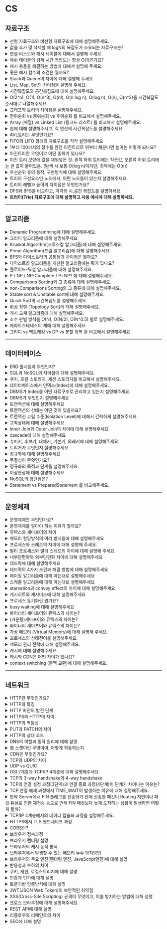# CS

## 자료구조

<details>
<summary>선형 자료구조와 비선형 자료구조에 대해 설명해주세요.</summary>

- 선형 자료구조: 데이터 요소들이 일렬로 순차적으로 저장되는 구조입니다. 각 요소는 최대 하나의 이전 요소와 하나의 다음 요소를 가집니다. 대표적으로 배열, 연결 리스트, 스택, 큐가 있습니다.
- 비선형 자료구조: 데이터 요소들이 계층적 또는 네트워크 형태로 연결된 구조입니다. 각 요소는 여러 다른 요소와 관계를 맺을 수 있습니다. 대표적으로 트리, 그래프가 있습니다.

</details>

<details>
<summary>값을 추가 및 삭제할 때 logN의 복잡도가 소요되는 자료구조는?</summary>

- 균형 이진 탐색 트리 (예: AVL 트리, 레드-블랙 트리): 트리의 높이를 logN으로 유지하여 삽입, 삭제, 검색 연산을 평균 및 최악의 경우 모두 O(log N)으로 수행합니다.
- 힙 (Heap): 완전 이진 트리를 기반으로 하며, 최대/최소값을 삭제하거나 새로운 값을 삽입할 때 O(log N) 시간이 소요됩니다.

</details>

<details>
<summary>연결 리스트와 해시 테이블에 대해서 설명해 주세요.</summary>

연결 리스트는 데이터 노드가 포인터(참조)로 연결된 선형 자료구조입니다. 각 노드는 데이터와 다음 노드를 가리키는 포인터를 가집니다. 메모리에 비연속적으로 저장될 수 있으며, 중간 삽입/삭제가 빠릅니다. (O(1) 특정 인덱스를 검색하는 것은 느립니다. (O(n)) 처음부터 순차적으로 탐색해야 하기 때문입니다.

해시 테이블은 키-값 쌍을 저장하며, 해시 함수를 사용하여 키를 배열의 인덱스로 변환하여 데이터에 빠르게 접근하는 자료구조입니다. 삽입, 삭제, 검색이 빠릅니다. (O(1)) JavaSCript의 Object나 Map이 내부적으로 해시 테이블과 유사하게 동작합니다.

</details>

<details>
<summary>해쉬 테이블의 검색 시간 복잡도는 항상 O(1)인가요?</summary>

아닙니다. 해시 테이블의 검색 시간 복잡도는 평균적으로 O(1)이지만, 최악의 경우 O(n)이 될 수 있습니다.

- **평균 O(1):** 해시 함수가 키를 고르게 분산시켜 충돌(collision)이 거의 없는 이상적인 경우, 원하는 데이터에 바로 접근할 수 있습니다.
- **최악 O(n):** 모든 데이터가 해시 충돌로 인해 동일한 버킷(bucket)에 저장되는 경우, 해당 버킷 내에서 선형 탐색(linear search)을 해야 하므로 데이터 개수(n)에 비례하는 시간이 걸립니다.

</details>

<details>
<summary>해시 충돌을 해결하는 방법에 대해서 설명해 주세요.</summary>

1. 체이닝: 충돌이 발생하면 해당 해시 인덱스에 연결 리스트를 만들어, 충돌하는 데이터들을 이 리스트에 추가하여 저장하는 방식입니다.
2. 개방 주소법: 충돌이 발생하면, 미리 정해진 규칙에 따라 다른 비어있는 인덱스를 찾아 데이터를 저장하는 방식입니다.

</details>

<details>
<summary>좋은 해시 함수의 조건은 뭘까요?</summary>

1. 키들을 해시 테이블의 버킷에 최대한 균등하게 분산시켜 해시 충돌을 최소화해야 합니다.
2. 해시 값을 신속하게 계산할 수 있어야 합니다. 해시 함수 자체가 느리면 해시 테이블의 장점이 사라집니다.
3. 동일한 키에 대해서는 항상 동일한 해시 값을 반환해야 합니다.

</details>

<details>
<summary>Stack과 Queue의 차이에 대해 설명해 주세요</summary>

[Stack]

- 후입선출(LIFO, Last In First Out)
- 삽입 연산은 Push, 삭제연산은 Pop

예시 : 접시, 브라우저 뒤로 가기, 실행취소(ctrl+z)

[Queue]

- 선입선출(FIFO, First In First Out)
- 삽입 연산은 Enqueue, 삭제연산은 Dequeue

예시 : 은행업무, 놀이기구 대기줄

</details>

<details>
<summary>List, Map, Set의 차이점을 설명해 주세요.</summary>

[List]

- 순서와 중복이 있는 자료구조
- 인덱스로 원소에 접근이 가능
- 크기가 가변적

[Map]

- key와 value를 같이 저장할 수 있는 자료구조
- key에 대한 중복이 없으며 순서를 보장하지 않음
- value의 중복은 허용됨
- 검색 속도 빠름

[Set]

- 순서가 없고, 중복된 데이터를 허용하지 않는 자료구조
- 검색 속도 빠름
- 중복되지 않은 데이터를 구할 때 유용

</details>

<details>
<summary>시간복잡도와 공간복잡도에 대해 설명해주세요.</summary>

- **시간 복잡도**
  알고리즘을 실행하는 데 걸리는 **시간**이 입력 데이터의 크기에 따라 어떻게 증가하는지를 나타내는 척도입니다. 주로 **Big O 표기법**을 사용하여 표현하며, 알고리즘의 효율성을 평가하는 데 사용됩니다.
- **공간 복잡도**
  알고리즘이 실행되는 동안 사용하는 **메모리 공간**의 양이 입력 데이터의 크기에 따라 어떻게 증가하는지를 나타내는 척도입니다. 역시 **Big O 표기법**을 사용하며, 메모리 사용량의 효율성을 평가합니다.

</details>

<details>
<summary>O(2^n), O(1), O(n^3), O(n!), O(n log n), O(log n), O(n), O(n^2)를 시간복잡도 순서대로 나열해주세요.</summary>

![img](./images/time-complexity.png)

1. **O(1)** (상수 시간)
2. **O(log n)** (로그 시간)
3. **O(n)** (선형 시간)
4. **O(n log n)** (로그 선형 시간)
5. **O(n^2)** (이차 시간)
6. **O(n^3)** (삼차 시간)
7. **O(2^n)** (지수 시간)
8. **O(n!)** (팩토리얼 시간)

</details>

<details>
<summary>그래프와 트리의 차이점을 설명해주세요.</summary>

- **그래프:** 노드(정점)와 노드 간의 간선으로 이루어진 자료구조입니다. **사이클**이 허용되며, 모든 노드가 연결되어 있지 않아도 됩니다.
- **트리:** 그래프의 한 종류로, **사이클이 없는 연결 그래프**입니다. 일반적으로 **하나의 루트 노드**를 가지며, **계층적인 구조**를 나타냅니다. N개의 노드는 항상 N-1개의 간선을 가집니다.

</details>

<details>
<summary>전위순회 vs 중위순회 vs 후위순회 를 비교해서 설명해주세요.</summary>

핵심적인 차이는 루트 노드를 언제 방문하느냐입니다.

- 전위 순회: 루트 → 왼쪽 → 오른쪽
- 중위 순회: 왼쪽 → 루트 → 오른쪽
- 후위 순회: 왼쪽 → 오른쪽 → 루트

</details>

<details>
<summary>Array (배열) vs Linked List (링크드 리스트) 를 비교해서 설명해주세요.</summary>

배열은 메모리에 연속적으로 저장되며 인덱스를 통해 빠르게 접근할 수 있어 검색이 O(1)로 매우 효율적이지만, 크기가 고정되고 중간에 삽입이나 삭제 시 요소들을 이동시켜야 해 비용이 큽니다. 이로 인해 삽입과 삭제는 평균적으로 O(n)의 시간이 걸립니다.

반면 링크드 리스트는 각 노드가 포인터를 통해 다음 노드를 가리키는 구조로, 동적으로 크기를 조절할 수 있고 중간 삽입이나 삭제가 포인터만 바꾸면 되기 때문에 O(1)에 가능하지만, 임의 접근이 어려워 검색에는 O(n)의 시간이 필요합니다. 즉, 배열은 빠른 접근이, 링크드 리스트는 유연한 삽입·삭제가 강점입니다.

</details>

<details>
<summary>힙에 대해 설명해주시고, 각 연산의 시간복잡도를 설명해주세요.</summary>

- 완전 이진 트리 기반의 자료구조이며, 최대힙과 최소힙이 있다.
- 최댓값, 최솟값 탐색 O(1)
- 삭제 O(log n) → 루트 노드를 삭제 후 마지막 노드를 루트로 가져와서 위치 재구성(heapify)한다.
- 삽입 O(log n) → 마지막 노드에 삽입하고 위치를 재구성(heapify)한다.

</details>

<details>
<summary>AVL트리는 무엇인가요?</summary>

이진탐색 트리에서 최악의 경우인 선형 트리가 되는 것을 방지하여, 균형을 잡기 위해 트리 일부를 왼쪽 혹은 오른쪽으로 회전시키는 이진 탐색 트리 (탐색, 삽입, 삭제 모두 시간복잡도 O(log n))

</details>

<details>
<summary>FIFO와 LIFO 형태의 자료구조를 각각 설명해주세요</summary>

FIFO(First-In-First-Out)는 먼저 들어온 데이터가 먼저 나가는 구조로, 대표적인 예로 큐(Queue)가 있습니다. 줄을 선 순서대로 처리되는 시스템처럼, 데이터는 한쪽에서 삽입되고 반대쪽에서 제거되며 순서가 중요할 때 유용합니다.

LIFO(Last-In-First-Out)는 나중에 들어온 데이터가 먼저 나가는 구조로, 대표적인 예는 스택(Stack)입니다. 쌓아 올린 책 더미처럼 마지막에 넣은 데이터가 먼저 나가며, 함수 호출 스택이나 되돌리기 기능 등에서 활용됩니다.

</details>

<details>
<summary>1부터 100까지의 정수를 완전 이진트리로 위부터 채운다면 높이는 어떻게 되나요?</summary>

높이는 6

루트부터 레벨은 1부터 시작, 높이는 0부터 시작 (높이 = 레벨 - 1)

</details>

<details>
<summary>이진트리란 무엇이고 어떤 종류가 있나요?</summary>

자식의 노드 수가 두개 이하인 트리.

- 정이진 트리 → 자식 노드가 0 또는 2개인 이진 트리
- 완전 이진 트리 → 위 계층부터 시작해서 왼쪽에서부터 채워져 있는 이진 트리.
- 변질 이진 트리 → 자식 노드가 하나밖에 없는 이진 트리 (선형처럼 한줄)
- 포화 이진 트리 → 모든 노드가 꽉 차있는 트리
- 균형 이진 트리 → 왼쪽과 오른족 노드의 높이 차가 1이하인 이진 트리.

</details>

<details>
<summary>이진 트리 모양에 값을 채워넣은 것. 왼쪽 하위 트리에는 작은값, 오른쪽 하위 트리에는 큰 값이 들어있음. (탐색 시 보통 O(log n)이지만, 최악에는 O(n))</summary>

이진 트리 모양에 값을 채워넣은 것. 왼쪽 하위 트리에는 작은값, 오른쪽 하위 트리에는 큰 값이 들어있음. (탐색 시 보통 O(log n)이지만, 최악에는 O(n))

종류는 AVL 트리, 레드 블랙 트리가 있습니다.

</details>

<details>
<summary>우선순위 큐의 동작, 구현방식에 대해 설명해주세요.</summary>

우선순위 큐는 일반 큐와 달리, 삽입된 요소 중 가장 높은 우선순위를 가진 요소가 먼저 나가는 자료구조입니다. 데이터를 단순히 순서대로 처리하는 것이 아니라, 각 요소의 우선순위를 기준으로 정렬하여 처리합니다.

구현 방식으로는 배열, 연결 리스트, 힙이 있으며, 가장 일반적인 방식은 이진 힙(Binary Heap)입니다. 이진 힙을 사용하면 삽입과 삭제 연산이 O(log n)으로 효율적이며, 최소 힙은 최솟값을, 최대 힙은 최댓값을 빠르게 꺼낼 수 있어 우선순위 큐의 성능을 잘 보장합니다.

</details>

<details>
<summary>트리의 구성요소인 노드에서, 어떤 노드들이 있는지 설명해주세요.</summary>

- Root Node (루트 노드):: 가장 위에 있는 노드
- Internal Node (내부 노드, 비단말 노드): 루트와 리프 노드 사이에 있는 노드
- Terminal Node (=leaf Node, 단말 노드): 자식 노드가 없는 노드

</details>

<details>
<summary>트리의 레벨과 높이의 차이점은 무엇인가요?</summary>

- 루트부터 레벨은 1부터 시작, 높이는 0부터 시작 (높이 = 레벨 - 1)

</details>

<details>
<summary>DFS와 BFS을 비교하고, 각각의 시,공간 복잡도를 설명하세요.</summary>

DFS(Depth-First Search)는 한 경로를 끝까지 탐색한 뒤 다른 경로로 이동하는 방식이며, 재귀나 스택을 사용해 구현됩니다. BFS(Breadth-First Search)는 가까운 노드부터 차례로 탐색하는 방식으로, 큐를 사용해 구현되고 최단 경로 탐색에 적합합니다.

두 알고리즘 모두 정점 V개와 간선 E개일 때 시간 복잡도는 O(V + E)로 동일합니다. 공간 복잡도는 DFS가 재귀 호출 또는 스택에 의해 O(V), BFS는 큐에 의해 O(V)의 공간을 사용하지만, BFS는 모든 노드를 한 번에 큐에 담을 수 있어 실제 메모리 사용량은 DFS보다 더 클 수 있습니다.

</details>

<details>
<summary><strong>트라이(Trie) 자료구조에 대해 설명하고 사용 예시에 대해 설명하세요.</strong></summary>

- Trie는 문자열을 효율적으로 저장하고 검색하기 위한 트리 기반 자료구조입니다. 각 노드는 한 글자를 저장하며, 루트에서 리프까지의 경로가 하나의 문자열을 표현합니다.

- 트라이 자료구조는 문자열 검색속도가 O(N)입니다. 공통접두사를 공유하여 메모리를 절약하는 것이 특징입니다.

- 트라이를 사용하는 경우는 자동완성 기능이나 사전구현, 접두사 검색 등에 대해 사용할 수 있습니다.

</details>

---

## 알고리즘

<details>
<summary>Dynamic Programming에 대해 설명해주세요.</summary>

Dynamic Programming(동적 프로그래밍)은 복잡한 문제를 작은 부분 문제로 나누고, 그 결과를 저장해 중복 계산을 피함으로써 전체 문제를 효율적으로 해결하는 기법입니다. 이를 통해 동일한 부분 문제를 반복적으로 계산하지 않고 메모이제이션 또는 테이블 방식으로 재사용합니다.

</details>

<details>
<summary>그리디 알고리즘에 대해 설명해주세요</summary>

그리디 알고리즘은 매 순간 가장 최선이라고 판단되는 선택을 하는 방식으로, 전체 문제에 대한 최적해를 구하는 알고리즘입니다. 각 단계에서의 지역적 최적 선택이 전체적으로도 최적의 결과를 보장할 수 있는 문제에 적합합니다.

대표적인 예로는 동전 거스름돈 문제, 크루스칼 알고리즘, 활동 선택 문제 등이 있으며, 구현이 간단하고 빠르지만 항상 최적해를 보장하지는 않기 때문에 적용 가능한 문제인지 판단이 중요합니다.

</details>

<details>
<summary>Kruskal Algorithm(크루스칼 알고리즘)에 대해 설명해주세요.</summary>

Kruskal 알고리즘은 최소 신장 트리(MST, Minimum Spanning Tree)를 찾기 위한 그리디 알고리즘으로, 그래프의 모든 간선 중 가중치가 낮은 것부터 선택하면서 사이클이 생기지 않도록 트리를 구성합니다. 이를 위해 간선을 가중치 오름차순으로 정렬한 후, 하나씩 선택하며 서로 다른 집합에 속한 정점을 연결할 때만 추가합니다.

사이클 여부를 판단하기 위해 주로 Union-Find(Disjoint Set) 자료구조를 사용하며, 시간 복잡도는 간선의 개수를 E, 정점의 개수를 V라 할 때 O(E log E)입니다. 연결 요소 간 비용 최소 연결을 찾는 데 유용하며, 간선 중심의 알고리즘이라는 점에서 Prim 알고리즘과 차별됩니다.

</details>

<details>
<summary>Prime Algorithm(프림 알고리즘)에 대해 설명해주세요.</summary>

Prim 알고리즘은 최소 신장 트리(MST)를 구하는 그리디 알고리즘으로, 하나의 정점에서 시작해 인접한 간선 중 가중치가 가장 낮은 간선을 선택하며 트리를 확장해 나갑니다. 모든 정점이 포함될 때까지 가장 짧은 연결을 반복적으로 선택하며, 항상 연결된 트리 상태를 유지하는 것이 특징입니다.

우선순위 큐(힙)를 활용하면 효율적으로 구현할 수 있으며, 시간 복잡도는 O(E log V)입니다. Prim은 정점 중심 방식으로, 촘촘한 그래프에서 Kruskal보다 유리한 성능을 보이는 경우가 많습니다.

</details>

<details>
<summary>BFS와 다익스트라의 공통점과 차이점은 뭘까요?</summary>

BFS와 다익스트라는 모두 그래프에서 최단 경로를 찾기 위한 알고리즘이며, 큐 또는 우선순위 큐를 이용해 너비 우선으로 노드를 탐색한다는 공통점이 있습니다. 특히 가중치가 모두 동일한 그래프에서는 다익스트라도 BFS처럼 동작하며 최단 거리를 정확히 구할 수 있습니다.

차이점은 가중치 처리 여부에 있으며, BFS는 간선의 가중치가 모두 1일 때만 최단 경로를 보장하지만, 다익스트라는 가중치가 있는 그래프에서도 올바른 최단 경로를 계산합니다. 또한 다익스트라는 각 노드의 최단 거리를 우선순위 큐를 통해 갱신하며 탐색 순서가 동적으로 정해진다는 점에서 BFS보다 계산이 복잡합니다.

</details>

<details>
<summary>다익스트라 알고리즘을 개선한 알고리즘에는 뭐가 있나요?</summary>

다익스트라 알고리즘을 개선한 알고리즘 중 대표적인 것은 **벨만-포드 알고리즘**과 **A\* 알고리즘**입니다. 벨만-포드는 음수 가중치가 있는 그래프에서도 최단 경로를 찾을 수 있도록 확장된 방식이며, 사이클 검출 기능도 함께 제공합니다.

A\* 알고리즘은 다익스트라에 **휴리스틱 함수**를 결합해 목표 지점까지의 예상 거리까지 고려하며 탐색 범위를 줄이는 방식으로, 특히 경로 탐색 문제에서 효율성이 뛰어납니다. 또한 다익스트라 자체도 **우선순위 큐(힙)**를 적용해 시간 복잡도를 O((V + E) log V)로 개선할 수 있습니다.

</details>

<details>
<summary>플로이드-워셜 알고리즘에 대해 설명해주세요.</summary>

플로이드-워셜 알고리즘은 그래프에서 모든 정점 쌍 간의 최단 경로를 구하는 알고리즘으로, **동적 프로그래밍 기반**으로 동작합니다. 각 정점 쌍 (i, j)에 대해 중간에 거칠 수 있는 정점 k를 하나씩 고려하며, `dist[i][j] = min(dist[i][j], dist[i][k] + dist[k][j])` 방식으로 거리를 점진적으로 갱신합니다.

시간 복잡도는 O(V³)로 느리지만, **음의 가중치 간선**도 허용되며, 간단한 구현으로 모든 경로의 최단 거리를 구할 수 있어 정점 수가 적은 밀집 그래프에 적합합니다. 다만 **음수 사이클이 존재할 경우** 이를 감지할 수는 있지만, 최단 경로 자체는 의미 없게 됩니다.

</details>

<details>
<summary>P / NP / NP-Complete / P=NP? 에 대해 설명해주세요.</summary>

| 용어            | 속한 분류                  | 설명                                                   |
| --------------- | -------------------------- | ------------------------------------------------------ |
| **P**           | 결정 문제, 복잡도 클래스   | 다항 시간(Polynomial Time) 안에 "풀 수 있는" 문제 집합 |
| **NP**          | 결정 문제, 복잡도 클래스   | 다항 시간 안에 "검증할 수 있는" 문제 집합              |
| **NP-Complete** | NP 내의 가장 어려운 문제들 | NP 문제 중 모든 다른 NP 문제로 환원 가능한 문제        |
| **P = NP?**     | 복잡도 이론의 대표적 난제  | P와 NP가 같은 집합인지에 대한 미해결 문제              |

</details>

<details>
<summary>Comparisons Sorting와 그 종류에 대해 설명해주세요.</summary>

Comparison Sorting은 요소들 간의 **크기 비교**를 통해 정렬 순서를 결정하는 방식의 정렬 알고리즘입니다.

![img](./images/sort.png)

- Bubble Sort (거품 정렬 = 버블 정렬)
  - 인접한 두개의 데이터를 비교하며 정렬해 나가서, 가장 큰 값을 배열의 맨 끝에 이동시켜 뒤부터 채워가는 방식 → O(N^2)
- Selection Sort (선택 정렬)
  - 첫번째부터 끝까지 훑어서 가장 작은걸 첫번째로 놓고, 그 다음으로 두번째부터 끝까지 훌어서 가장 작은걸 두번째로 놓고, 이렇게 끝까지 반복하는 방식. → O(N^2)
- Insertion Sort (삽입 정렬)
  - k번째 원소를 1부터 k-1번째 까지 비교해서 적절한 위치에 끼워 넣고 그 뒤의 값들을 한칸씩 뒤로 밀어내는 방식 → O(N^2)
- Merge Sort (병합 정렬)
  - 2개의 부분 배열로 배열의 길이가 1이 될때까지 반복 분할하고, 그 후 2개의 부분 배열을 다시 합쳐가면서 정렬하면서 모두 합쳐질때까지 반복한다. → O(N log N)
- Heap Sort
  - 트리 기반으로 최소, 최대 힙 트리를 구성해 정렬하는 방식. 내림차순은 최대힙, 오름차순은 최소 힙. → O(N log N)
- Quick Sort
  - 데이터 중에서 임의의 기준인 pivot을 정하여 해당 피벗을 기준으로 두개의 부분집합으로 나눈다. 한쪽에는 피벗보다 작은값을 넣고 반대에는 피벗보다 큰 값을 넣는다. 이를 더이상 쪼갤 부분집합이 없을 때까지 반복 → 평균=O(N log N), 최악=O(N^2)
- Shell Sort
  - 삽입 정렬의 단점을 보완하고자 도입. interval(간격) 만큼 벌어진 원소들을 부분집합으로 구서한 뒤 삽입정렬을 진행하는 방식. 초기 interval 값은 전체 길이 / 2 로 주어지며 계속 2로 나눠주고 반복. → O(N^1.25) OR → O(N^1.5)
- Tim Sort
  - 병합+삽입 정렬로 안정적이며 병합 정렬에 비해 적은 추가 메모리를 사용함. 파이썬에서 정렬 표준.→ O(N log N)

</details>

<details>
<summary>non-Comparisons Sorting와 그 종류에 대해 설명해주세요.</summary>

Non-Comparison Sorting은 원소 간의 직접적인 크기 비교 없이 정렬을 수행하는 방식입니다.

- Counting Sort
  - 배열에 존재하는 원소의 개수를 세어서 정렬하는 방식 → O(N)
- Radix Sort (기수 정렬)
  - 정렬하고자 하는 수의 낮은 자리 수를 차례대로 확인하여 정렬하는 방식. 총 10개의 큐를 사용한다. 1의 자리 수 → 10의 자리수 이런식으로 확인. → O(N)

</details>

<details>
<summary>Stable sort & Unstable sort에 대해 설명해주세요.</summary>

키 값을 가진 노드들이 정렬하면서 전 후에 순서가 뒤바뀌면 unstable sort 라고 하고, 순서가 안바뀌면 stable sort 라고 한다.

- Stable sort → Bubble sort / Insertion sort / Merge sort
- Unstable sort →Selection sort / Quick sort / Heap sort

</details>

<details>
<summary>Quick Sort의 시간복잡도를 설명해주세요.</summary>

Quick Sort의 평균 시간 복잡도는 O(n log n)으로, 분할 정복 방식으로 리스트를 피벗 기준으로 두 부분으로 나누어 정렬을 반복하기 때문에 빠른 성능을 보입니다. 하지만 최악의 경우, 즉 항상 가장 크거나 작은 값을 피벗으로 선택하면 한쪽만 분할되어 **O(n²)**의 시간 복잡도가 발생합니다.

이를 방지하기 위해 일반적으로 **랜덤 피벗 선택**이나 **중간값 기반 피벗** 선택 전략을 사용해 평균적인 성능을 안정적으로 유지하며, 대부분의 경우 빠른 정렬 성능을 보장합니다.

</details>

<details>
<summary>위상 정렬 (Topology Sort)에 대해 설명해주세요.</summary>

위상 정렬은 방향 그래프에서 정점들을 **선후 관계에 따라 순서대로 나열**하는 알고리즘으로, 보통 사이클이 없는 방향 그래프(DAG)에서 사용됩니다. 예를 들어 작업 간 의존성이 있는 일정, 컴파일 순서, 과목 이수 조건 등을 순서대로 정렬할 때 활용됩니다.

대표적인 구현 방식으로는 진입 차수가 0인 노드를 큐에 넣고, 해당 노드를 제거하면서 연결된 노드의 진입 차수를 줄이는 **Kahn’s 알고리즘**과, DFS 기반으로 후위 순회를 이용해 순서를 결정하는 방식이 있습니다. 시간 복잡도는 O(V + E)이며, **사이클이 존재하면 위상 정렬이 불가능**하다는 특징이 있습니다.

</details>

<details>
<summary>캐시 교체 알고리즘에 대해 설명해주세요.</summary>

캐시는 제한된 리소스를 사용하기 때문에, 저장 공간이 가득 찼을 때 어떤 데이터를 유지하고 어떤 데이터를 제거할지 결정하는 과정이 필요합니다. 이때 캐시 교체 알고리즘이 사용됩니다. 주요 알고리즘에는 다음과 같은 방식이 있습니다.

종류

1. FIFO (First in First Out) - 가장 먼저 캐시에 들어온 데이터를 먼저 제거
2. LRU (Least Recently Used)
   - 가장 오랫동안 사용되지 않은 데이터를 제거
   - 해시맵과 이중 연결 리스트를 활용해서 구현.
   - 시간복잡도 → 조회, 삽입, 삭제 O(1)
3. LFU (Least Frequently Used) - 사용 횟수가 가장 적은 데이터를 제거

</details>

<details>
<summary>소수 판별 방식을 O(N), O(N/2), O(N^0.5) 별로 설명해주세요.</summary>

1. O(N) 방식
   - 한 숫자에 대한 소수 판별시 2부터 해당 숫자 바로 전까지의 모든 수로 나눠보고 나머지가 0인지 확인하는 방법.
2. O(N/2) 방식
   - 짝수를 먼저 제외하고 2 이후의 홀수만 검사하여 연산 횟수를 절반으로 줄이는 방법.
3. O(N^0.5) 방식
   - 소수의 약수 중 하나는 반드시 √N 이하에 존재하므로, 2부터 √N까지만 나눠보는 방법으로 최적화.

</details>

<details>
<summary>에라토스테네스의 체에 대해 설명해주세요.</summary>

O(n log log n) 방식

하나의 숫자에 대해 소수판별을 위 세가지 방식으로 충분하지만, 이건 특정 범위의 모든 소수의 개수를 구할때 유용. 1부터 N까지의 모든 소수를 찾을 때 사용, 배수들을 반복적으로 제거하여 소수만 남기는 방식.

ex) 100 이하의 소수를 찾으려면 1을 제외하고, 2부터 100의 제곱근인 10까지의 배수를 모두 제거한다.

</details>

<details>
<summary>그리디 vs 백트래킹 vs DP vs 분할 정복 을 비교해서 설명해주세요.</summary>

- 그리디 → 각 단계마다 지금 당장 가장 좋은 방법만을 선택하는 방식.
- 백트래킹 → 가능한 모든 경우를 시도하지만, 불가능한 경우는 중간에 포기하는 방식
- DP (동적 계획법) → 큰 문제를 작은 문제로 나누어서 해결하며 중복 계산을 줄이고, 이를 합침
- 분할 정복 (Divdie and conquer) → 작은 문제들을 독립적으로 해결한 후 합침

</details>

---

## 데이터베이스

<details>
<summary>ERD 풀네임과 무엇인지?</summary>

Entity-Relationship Diagram으로, 데이터베이스의 구조를 시각적으로 표현한 다이어그램

</details>

<details>
<summary>SQL과 NoSQL의 차이점에 대해 설명해주세요.</summary>

SQL은 정해진 스키마를 기반으로 테이블 구조에 데이터를 저장하는 관계형 데이터베이스로, 복잡한 조인과 트랜잭션 처리에 강하며 데이터의 정합성과 구조화가 중요한 시스템에 적합합니다. 대표적으로 MySQL, PostgreSQL, Oracle 등이 있습니다.

반면 NoSQL은 유연한 스키마를 가지며 문서, 키-값, 컬럼, 그래프 등 다양한 형태로 데이터를 저장하는 비관계형 데이터베이스로, 수평 확장성과 빠른 데이터 처리에 강점을 가지며 대규모 분산 시스템이나 비정형 데이터를 다룰 때 적합합니다. MongoDB, Redis, Cassandra 등이 대표적입니다.

</details>

<details>
<summary>쿠키, 로컬 스토리지, 세션 스토리지를 비교해서 설명해주세요.</summary>

- 쿠키 → 클라이언트와 서버 간의 데이터를 저장하고 주고받는 방식으로, 보통 인증 정보나 사용자 설정을 유지하는데 사용한다.
- 로컬 스토리지 → 브라우저에 데이터를 영구적으로 저장한다.
- 세션 스토리지 → 브라우저가 닫힐 때마다 데이터가 삭제되는 특징이 있어 일시적인 데이터 저장에 적합하다.

</details>

<details>
<summary>데이터베이스에서 인덱스(Index)에 대해 설명해주세요.</summary>

Index란 테이블을 처음부터 끝까지 검색하는 방법인 FTS(Full Table Scan)과는 달리 인덱스를 검색하여 해당 자료의 테이블을 엑세스 하는 방법입니다.

인덱스는 항상 정렬된 상태를 유지하기 때문에 원하는 값을 검색하는데 빠르지만, 새로운 값을 추가하거나 삭제, 수정하는 경우에는 쿼리문 실행 속도가 느려집니다.

즉, 인덱스는 데이터의 저장 성능을 희생하고 그대신 데이터의 검색 속도를 높이는 기능이라 할 수 있습니다.

</details>

<details>
<summary>DBMS가 Index를 어떤 자료구조로 관리하고 있는지 설명해주세요.</summary>

Index는 주로 B+Tree 인덱스 자료구조를 사용합니다. 자식 노드가 2개 이상인 B-Tree를 개선시킨 자료구조이며, BTree 리프노드들을 LinkedList로 연결하여 순차 검색을 용이하게 합니다. 해시 테이블보다 나쁜 O(log2N)의 시간복잡도를 갖지만 일반적으로 사용되는 자료구조입니다.

</details>

<details>
<summary>DBMS가 무엇인지 설명해주세요</summary>

DBMS(Database Management System)는 데이터를 효율적으로 저장, 관리, 검색할 수 있도록 도와주는 소프트웨어로, 사용자와 데이터베이스 사이의 중개자 역할을 합니다. 이를 통해 데이터의 무결성, 일관성, 보안, 동시성 제어 등을 보장하며, 쿼리 언어(SQL)를 사용해 데이터를 쉽게 다룰 수 있도록 지원합니다.

대표적인 DBMS로는 MySQL, PostgreSQL, Oracle 등이 있으며, 애플리케이션이 직접 파일에 접근하지 않고 DBMS를 통해 데이터를 다루게 함으로써 데이터 관리의 안정성과 효율성을 높입니다.

</details>

<details>
<summary>트랜잭션에 대해 설명해주세요</summary>

트랜잭션(Transaction)은 데이터베이스에서 하나의 작업 단위로 처리되는 연산 묶음으로, 모두 성공하거나 모두 실패해야 하는 원자성을 갖습니다. 예를 들어 은행 이체처럼 여러 단계의 작업이 하나의 논리적 작업으로 수행되어야 할 때 사용됩니다.

트랜잭션은 ACID(원자성, 일관성, 고립성, 지속성) 특성을 따라야 하며, 이를 통해 시스템 장애나 동시 접근 상황에서도 데이터의 신뢰성과 일관성을 보장합니다. DBMS는 트랜잭션을 통해 복잡한 데이터 처리 중에도 안전한 처리를 가능하게 합니다.

</details>

<details>
<summary>트랜잭션의 상태는 어떤 것이 있을까요?</summary>

트랜잭션의 상태는 일반적으로 **활동(Active)**, **부분 완료(Partially Committed)**, **커밋(Committed)**, **실패(Failed)**, 철회(Aborted)의 다섯 가지로 나뉩니다.

처음 트랜잭션이 시작되면 **활동 상태**가 되며, 연산이 정상적으로 수행되면 **부분 완료** 상태로 넘어갑니다. 이후 커밋 명령이 성공적으로 처리되면 **커밋 상태**로 전환되어 트랜잭션 결과가 영구 반영됩니다. 반면 수행 중 오류가 발생하면 **실패 상태**가 되고, 이때 복구 작업을 통해 이전 상태로 되돌리면 **철회 상태**가 됩니다.

</details>

<details>
<summary>트랜잭션 고립 수준(Isolation Level)에 대해서 간략하게 설명해주세요.</summary>

트랜잭션 고립 수준은 트랜잭션에서 일관성 없는 데이터를 허용하도록 하는 수준입니다.

DB는 ACID 특징과 같이 트랜잭션이 독립적인 수행을 하도록 해야하기 때문에, Lockin을 통해 트랜잭션이 DB를 다루는 동안에는 다른 트랜잭션이 관여하지 못하도록 해야합니다.

하지만 무조건적인 Locking으로 수많은 트랜잭션들을 순서대로 처리하게 된다면 DB의 성능은 떨어지게 될 것입니다. 따라서 효율적인 Locking 방법인 고립 수준을 나누어 처리하게 하는 방식이 필요합니다.

</details>

<details>
<summary>교착상태에 대해 설명해주세요.</summary>

교착상태(Deadlock)는 둘 이상의 프로세스가 **서로가 점유한 자원을 기다리며 무한 대기 상태에 빠지는 현상**을 말합니다. 이로 인해 각 프로세스는 자신이 필요한 자원을 얻지 못하고, 시스템 전체의 작업 흐름이 멈추게 됩니다.

교착상태가 발생하려면 **상호 배제, 점유와 대기, 비선점, 환형 대기**의 네 가지 조건이 모두 만족해야 하며, 이를 해결하거나 방지하기 위해 **자원 요청 순서 지정, 타임아웃 설정, 교착 상태 탐지 및 회복, 은행가 알고리즘 같은 회피 기법** 등이 사용됩니다.

</details>

<details>
<summary>Inner Join과 Outer Join의 차이에 대해 설명해주세요</summary>

**Inner Join**은 두 테이블에서 **조건에 일치하는 교집합 데이터만 조회**하는 방식으로, 공통된 키가 존재하는 경우에만 결과에 포함됩니다. 예를 들어 고객과 주문 테이블을 Inner Join하면, 주문이 있는 고객만 조회됩니다.

반면 **Outer Join**은 조건에 일치하지 않아도 **한쪽 또는 양쪽 테이블의 데이터를 모두 포함**시키는 방식입니다. **Left Outer Join**은 왼쪽 테이블의 모든 데이터를 유지하며 오른쪽에 매칭되는 값이 없으면 NULL을 채우고, **Right Outer Join**은 그 반대, **Full Outer Join**은 양쪽 모두의 데이터를 포함해 조건에 일치하지 않는 부분은 NULL로 채웁니다.

![img](./images/join.png)

</details>

<details>
<summary>cascade에 대해 설명해주세요</summary>

Cascade(카스케이드)는 데이터베이스에서 **부모 테이블의 변경(삭제 또는 수정)이 자식 테이블에 연쇄적으로 영향을 미치도록 설정하는 기능**입니다. 주로 외래 키(Foreign Key) 제약 조건과 함께 사용되어 **데이터 무결성을 자동으로 유지**할 수 있게 해줍니다.

예를 들어 `ON DELETE CASCADE`를 설정하면 부모 테이블의 행이 삭제될 때 **해당 키를 참조하는 자식 테이블의 행도 자동으로 삭제**됩니다. 반대로 `ON UPDATE CASCADE`는 부모 테이블의 키 값이 변경될 경우 **자식 테이블의 외래 키도 함께 수정**됩니다. 이 기능은 수동 정리 없이도 관계형 데이터의 일관성을 유지할 수 있다는 장점이 있지만, **예상치 못한 대량 삭제나 수정이 발생할 수 있어 주의가 필요**합니다.

</details>

<details>
<summary>슈퍼키, 후보키, 대체키, 기본키, 외래키에 대해 설명해주세요.</summary>

- Super key : 유일성 O, 최소성 X
- Candidate key : 유일성 O, 최소성 O (키의 집합에서 하나라도 삭제하면 유일성 만족하지 못하는 성질)
- Primary key : 후보 키 중에서 선정된 키. 유일성 O, 최소성 O / Null값 가질수 없다
- Alternate Key : 후보 키에서 기본키를 뺀 모든 후보 키
- Foreign Key : 다른 테이블의 Primary key를 참조하는 컬럼

</details>

<details>
<summary>트리거가 무엇인지 설명해주세요</summary>

트리거(Trigger)는 데이터베이스에서 특정 테이블에 데이터 변경 이벤트(INSERT, UPDATE, DELETE)**가 발생했을 때 **자동으로 실행되는 사용자 정의 프로시저\*\*입니다. 개발자가 명시적으로 호출하지 않아도 조건을 만족하면 자동 실행되며, 데이터 무결성 유지나 로그 기록, 관련 테이블 동기화 등에 사용됩니다.

트리거는 **BEFORE 또는 AFTER** 옵션을 통해 이벤트 발생 시점을 지정할 수 있으며, 장점으로는 반복적인 작업 자동화와 데이터 보호가 있지만, **복잡한 로직은 성능 저하와 디버깅 어려움**을 초래할 수 있어 신중하게 설계해야 합니다.

</details>

<details>
<summary>정규화에 대해 설명해주세요</summary>

데이터베이스 설계 과정에서 데이터 중복을 최소화하고, 무결성을 보장하기 위해 테이블을 분리하는 과정입니다. 이를 통해데이터 일관성을 유지하고, 삽입/갱신/삭제 이상을 방지할 수 있습니다.

- 데이터 중복 최소화 → 저장 공간 절약
- 데이터 무결성 보장 → 데이터의 일관성 유지
- 삽입·갱신·삭제 이상 방지 → 비정상적인 데이터 조작 방지
- 데이터 모델 유지보수 용이 → 변경이 있어도 구조적으로 안정적
- 정규화의 단계
  - 정규화는 1NF → 2NF → 3NF → BCNF → 4NF → 5NF 순으로 진행되며, 일반적으로 3NF 또는 BCNF까지만 적용하는 경우가 많습니다.

</details>

<details>
<summary>무결성이 무엇인가요?</summary>

무결성(Integrity)은 데이터가 **정확하고 일관되며, 인가되지 않은 방식으로 변경되지 않았음을 보장하는 성질**을 말합니다. 주로 데이터베이스나 시스템 보안에서 사용되며, 정보가 손상되거나 오류 없이 **신뢰할 수 있는 상태로 유지되는 것**이 핵심입니다.

예를 들어, 데이터베이스에서는 **참조 무결성, 엔티티 무결성, 도메인 무결성** 같은 제약 조건을 통해 잘못된 데이터 입력이나 갱신을 방지하고, 시스템에서는 해시값이나 접근 제어를 통해 데이터의 무단 변경을 막아 무결성을 보장합니다.

</details>

<details>
<summary>정규화의 목적과 단계를 설명해주세요.</summary>

- 정규화의 목적
  - 데이터 중복 최소화 → 저장 공간 절약
  - 데이터 무결성 보장 → 데이터의 일관성 유지
  - 삽입·갱신·삭제 이상 방지 → 비정상적인 데이터 조작 방지
  - 데이터 모델 유지보수 용이 → 변경이 있어도 구조적으로 안정적
- 정규화의 단계
  - 정규화는 1NF → 2NF → 3NF → BCNF → 4NF → 5NF 순으로 진행되며, 일반적으로 3NF 또는 BCNF까지만 적용하는 경우가 많습니다.

</details>

<details>
<summary>이상현상에 대해 설명해주세요</summary>

이상현상(Anomaly)은 데이터베이스에서 **테이블 설계가 비정규화되어 있을 때 발생하는 데이터 불일치나 비효율적인 처리 문제**를 의미하며, 주로 삽입 이상, 삭제 이상, 갱신 이상 세 가지로 나뉩니다.

**삽입 이상**은 불필요한 정보를 함께 입력해야만 원하는 데이터를 저장할 수 있는 문제이고, **삭제 이상**은 특정 데이터를 삭제할 때 관련 없는 정보까지 함께 사라지는 문제입니다. **갱신 이상**은 동일한 데이터가 여러 곳에 중복되어 있을 때, 일부만 수정되어 데이터 불일치가 발생하는 문제를 말합니다. 이를 해결하기 위해 정규화를 통해 테이블을 구조적으로 분해하고, 데이터의 중복과 종속성을 줄이는 작업이 필요합니다.

</details>

<details>
<summary>NoSQL의 장단점은?</summary>

**NoSQL**의 장점은 먼저 **유연한 스키마** 구조로, 정해진 테이블 없이 다양한 형태의 데이터를 자유롭게 저장할 수 있어 **비정형 또는 반정형 데이터 처리에 유리**합니다. 또한 수평 확장이 쉬워 대용량 데이터를 다루는 데 적합하고, 성능이 뛰어나 **빠른 읽기·쓰기 처리**가 가능합니다.

단점으로는 **복잡한 관계 표현이 어렵고 조인이 제한적**이며, 데이터 정합성이나 트랜잭션 처리에서 **RDBMS에 비해 약한 일관성 모델**을 사용하는 경우가 많습니다. 따라서 데이터 구조가 자주 바뀌거나 확장이 필요한 시스템에는 적합하지만, **정합성이 중요한 금융 등에서는 부적합할 수 있습니다.**

</details>

<details>
<summary>Statement vs PreparedStatement 를 비교해주세요.</summary>

- Statement는 실행할 때마다 SQL을 컴파일하므로 반복 실행 시 성능이 떨어지고, SQL Injection 공격에 취약하다.
- PreparedStatement: 미리 SQL을 컴파일 한 후 파라미터를 바인딩하여 실행하므로 재사용성이 높고, 보안상 SQL Injection을 방지할 수 있다.

</details>

---

## 운영체제

<details>
<summary>운영체제란 무엇인가요?</summary>

프로그램들에게 자원을 할당해주고 올바르게 실행되도록 돕는 프로그램. 운영체제도 프로그램이기 때문에 실행되기 위해서 메모리에 저장되어 있어야하고, 메모리의 커널 영역에 적재되어 있다. 웹브라우저, 게임, 메모장 같은 일반적인 응용 프로그램들은 사용자 영역에 적재된다.

</details>

<details>
<summary>운영체제를 알아야 하는 이유가 뭘까요?</summary>

운영체제는 프로그램을 위한 프로그램이다. 그러므로 프로그램을 만드는 개발자는 운영체제를 알아야한다.

우리가 만드는 프로그램은 운영체제한테 도움을 받아서 실행되고, 문제가 발생하면 운영체제가 가장 먼저 알아챈다. 그러므로 프로그램을 위한 근원적인 프로그램인 운영체제를 잘 알아야 한다.

CPU나 메모리 같은 하드웨어들은 문제가 생기면 동작 안하고 끝이다. 하지만 운영체제는 프로그램이기 때문에 오류 메세지를 통해 대화할 수 있다.

</details>

<details>
<summary>뮤텍스와 세마포어의 차이</summary>

- **뮤텍스** : 한 번에 하나의 스레드만 접근 가능한 잠금 메커니즘. 소유권 개념이 있어 잠금을 획득한 스레드만 해제할 수 있다. 이진(0 또는 1) 상태만 가지게된다.
- **세마포** : 여러 스레드가 접근할 수 있는 카운터 기반 동기화 메커니즘. 소유권 개념이 없어 다른 스레드가 세마포를 해제할 수 있고, 여러 개의 자원을 관리할 수 있다.

</details>

<details>
<summary>메모리 할당방식의 여러 방식들에 대해 설명해주세요</summary>

### 연속 할당 (Contiguous Allocation)

- **고정 분할 (Fixed Partition)**:
  - 메모리를 미리 고정된 크기의 파티션으로 나누어 할당
  - 내부 단편화(Internal Fragmentation) 발생
- **가변 분할 (Variable Partition)**:
  - 프로세스 크기에 맞게 필요한 만큼만 동적으로 할당
  - 외부 단편화(External Fragmentation) 발생

### 비연속 할당 (Non-contiguous Allocation)

- **페이징 (Paging)**:
  - 물리 메모리는 고정 크기의 프레임으로, 논리 메모리는 페이지로 분할
  - 페이지 테이블로 주소 변환 관리
  - 내부 단편화 발생
- **세그멘테이션 (Segmentation)**:
  - 프로그램의 논리적 단위(코드, 데이터, 스택 등)별로 분할
  - 세그먼트 테이블로 주소 변환
  - 외부 단편화 발생
- **페이지드 세그멘테이션 (Paged Segmentation)**:
  - 세그먼트를 페이지 단위로 나누어 관리
  - 두 방식의 장점 결합

</details>

<details>
<summary>프로세스와 스레드의 차이에 대해 설명해 주세요.</summary>

- Process : 운영체제로부터 자원을 할당받은 작업의 단위
- Thread : 프로세스가 할당받은 자원을 이용하는 실행 흐름의 단위

하나의 프로세스에서 스레드들은 각각 stack영역만 따로 할당받고 code, data, heap영역은 공유합니다.

</details>

<details>
<summary>멀티 프로세스와 멀티 스레드의 차이에 대해 설명해 주세요.</summary>

Multi-Process : 하나의 프로그램을 여러 개의 프로세스로 구성하여 각 프로세스가 하나의 작업(task)을 처리하는 것

- 장점 : 하나의 자식 프로세스에서 문제가 발생해도 영향이 전파되지 않음
- 단점 : 잦은 Context Switching으로 인한 오버헤드가 발생할 수 있고, 프로세스 사이 통신이 어려움(IPC)

Multi-Thread : 프로그램을 여러 개의 스레드로 구성하고 각 스레드가 하나의 작업(task)을 처리하는 것

- 장점 : 시스템 자원 효율성 증가, 처리 비용 감소, 자원 공유
- 단점 : 하나의 스레드에 문제가 생기면 전체 프로세스에 영향이 감, 자원 공유로 인한 동기화 문제, 디버깅이 까다로움

</details>

<details>
<summary>내부단편화와 외부단편화 차이에 대해 설명해주세요</summary>

내부 단편화는 메모리를 고정 크기로 분할할 때, 실제 사용되는 공간보다 큰 블록이 할당되어 **남는 공간이 블록 내부에 낭비**되는 현상을 말합니다. 예를 들어 100KB짜리 블록에 70KB만 사용하는 경우, 남은 30KB는 내부 단편화로 간주됩니다.

반면 외부 단편화는 가변 크기 메모리 할당 시, **사용하지 못하는 작은 빈 공간들이 메모리 곳곳에 흩어져** 전체 사용 가능한 메모리는 충분해도 큰 블록을 할당하지 못하는 현상입니다. 이는 메모리의 연속성 부족에서 발생하며, 압축(compaction) 등의 방식으로 해결하기도 합니다.

</details>

<details>
<summary>데드락에 대해 설명해주세요</summary>

데드락(Deadlock)은 둘 이상의 프로세스가 서로가 가진 자원을 점유한 채 **서로의 자원이 풀리기만을 기다리며 무한 대기 상태에 빠지는 현상**을 말합니다. 이로 인해 해당 프로세스들은 더 이상 진행되지 않고, 시스템 전체의 자원 흐름이 멈추게 됩니다.

데드락이 발생하려면 **상호 배제, 점유와 대기, 비선점, 환형 대기**라는 네 가지 조건이 모두 만족해야 하며, 이를 방지하거나 해결하기 위해 자원 순서 고정, 타임아웃, 교착 회피 알고리즘(예: 은행가 알고리즘) 등을 사용합니다.

</details>

<details>
<summary>데드락의 4가지 조건과 해결 방법에 대해 설명해주세요</summary>

데드락이 발생하기 위해서는 다음의 **4가지 조건**이 모두 만족되어야 합니다.

1. **상호 배제(Mutual Exclusion)**: 자원은 동시에 하나의 프로세스만 사용할 수 있어야 합니다.
2. **점유와 대기(Hold and Wait)**: 자원을 점유한 상태에서 다른 자원을 기다리는 프로세스가 있어야 합니다.
3. **비선점(No Preemption)**: 다른 프로세스가 점유 중인 자원을 강제로 빼앗을 수 없어야 합니다.
4. **환형 대기(Circular Wait)**: 프로세스들이 자원을 순환적으로 기다리는 형태여야 합니다.

해결 방법으로는 조건 중 하나 이상을 **사전에 제거하거나 회피**하는 방식이 있습니다. 예를 들어 자원 요청 순서를 고정해 **환형 대기**를 방지하거나, **은행가 알고리즘**처럼 안전 상태만 허용해 **교착 상태를 회피**할 수 있습니다. 또한 **타임아웃**, **자원 선점**, **교착 상태 탐지 및 복구** 같은 실행 중 대응 방식도 사용됩니다.

</details>

<details>
<summary>페이징 알고리즘에 대해 아는대로 설명해주세요</summary>

페이징 알고리즘은 메모리 관리에서 페이지 교체가 필요할 때 **어떤 페이지를 제거할지 결정하는 방식**으로, 제한된 물리 메모리를 효율적으로 사용하는 데 목적이 있습니다. 프로세스가 필요한 페이지가 메모리에 없을 경우 페이지 부재(Page Fault)가 발생하며, 이때 적절한 페이지를 제거하고 새로운 페이지를 적재해야 합니다.

대표적인 페이징 알고리즘에는 **FIFO(선입선출)**, **LRU(Least Recently Used)**, **Optimal(최적)**, **LFU(Least Frequently Used)** 등이 있으며, 각각 교체 기준이 다릅니다. 예를 들어 LRU는 가장 오랫동안 사용되지 않은 페이지를 제거하고, Optimal은 앞으로 가장 오랫동안 사용되지 않을 페이지를 제거하지만 실제 구현은 어렵습니다. 이 알고리즘들은 페이지 부재율을 낮추고 메모리 사용 효율을 높이는 것이 핵심입니다.

</details>

<details>
<summary>스케쥴 알고리즘에 대해 아는대로 설명해주세요</summary>

스케줄링 알고리즘은 CPU와 같은 시스템 자원을 여러 프로세스에 **공정하고 효율적으로 분배**하기 위한 정책으로, 운영체제의 핵심 기능 중 하나입니다. 프로세스 상태, 우선순위, 실행 시간 등을 고려해 어떤 프로세스를 언제 실행할지를 결정합니다.

대표적인 알고리즘으로는 **FCFS(First Come First Serve)**, **SJF(Shortest Job First)**, **Priority Scheduling**, **Round Robin**, **MLFQ(Multi-Level Feedback Queue)** 등이 있습니다. FCFS는 단순하지만 긴 대기시간이 발생할 수 있고, SJF는 평균 대기시간이 짧지만 실행 시간 예측이 어렵습니다. Round Robin은 시분할 방식으로 공정성을 보장하며, MLFQ는 우선순위와 시간 할당을 조절해 다양한 작업에 유연하게 대응합니다.

</details>

<details>
<summary>starvation과 convoy effect의 차이에 대해 설명해주세요</summary>

Starvation(기아 현상)은 우선순위가 낮은 프로세스가 자원을 장기간 할당받지 못해 **영구적으로 실행되지 않는 상태**를 말합니다. 이는 우선순위 기반 스케줄링에서 높은 우선순위 작업이 계속 들어올 경우 낮은 우선순위 작업이 계속 밀려 발생합니다.

반면 Convoy Effect(호위 효과)는 하나의 긴 작업이 자원을 점유한 동안, **짧은 작업들이 줄줄이 대기하며 전체 시스템 효율이 저하되는 현상**입니다. 이는 주로 FCFS 같은 선입선출 스케줄링에서 발생하며, 한 작업이 끝날 때까지 나머지들이 묶여 기다리는 구조적 병목이 원인입니다.

</details>

<details>
<summary>캐시히트와 캐시미스에 대해 설명해주세요</summary>

캐시 히트(Cache Hit)는 CPU가 요청한 데이터가 캐시에 존재하여 **메모리에 접근하지 않고 빠르게 처리되는 경우**를 의미합니다. 이때 캐시의 장점인 속도 향상이 극대화되며, 시스템 성능이 향상됩니다.

반면 캐시 미스(Cache Miss)는 요청한 데이터가 캐시에 없어서 **하위 메모리 계층(예: RAM 또는 디스크)에서 데이터를 가져와야 하는 경우**로, 접근 시간이 길어져 성능 저하가 발생합니다. 캐시 미스는 종류에 따라 **컴펄서리(초기 접근), 캐패시티(캐시 용량 부족), 컨플릭트(충돌)** 미스로 나뉘며, 캐시 효율을 높이기 위해 교체 정책이나 캐시 크기 조정 등이 필요합니다.

</details>

<details>
<summary>프로세스 동기화란 뭔가요?</summary>

프로세스 동기화는 둘 이상의 프로세스나 스레드가 **공유 자원에 동시에 접근할 때 발생할 수 있는 충돌을 방지하고, 올바른 실행 순서를 보장**하기 위한 제어 기법입니다. 주로 임계 구역(Critical Section) 문제를 해결하기 위해 사용되며, 동기화를 통해 데이터의 일관성과 정확성을 유지합니다.

이를 위해 **뮤텍스(Mutex), 세마포어(Semaphore), 모니터(Monitor)** 등의 동기화 도구가 사용되며, 잘못된 동기화는 교착 상태나 무한 대기 등의 문제를 유발할 수 있어, 적절한 설계와 구현이 매우 중요합니다.

</details>

<details>
<summary>busy waiting에 대해 설명해주세요</summary>

Busy Waiting은 프로세스가 원하는 자원을 얻기 위해 **계속해서 반복문을 돌며 상태를 확인하는 방식**으로, 자원을 얻을 때까지 CPU를 점유한 채 대기하는 상태를 말합니다. 예를 들어, 공유 자원이 사용 중일 때 잠금이 풀릴 때까지 무한 루프를 도는 상황이 이에 해당합니다.

이 방식은 구현이 단순하고 빠르지만, **CPU 자원을 낭비**하므로 효율이 낮고, 다른 프로세스의 실행을 방해할 수 있습니다. 따라서 운영체제나 동기화 메커니즘에서는 보통 Busy Waiting 대신 **블로킹 기반 대기 방식**을 선호합니다.

</details>

<details>
<summary>바이너리 세마포어와 뮤텍스의 차이는?</summary>

### 바이너리 세마포어와 카운팅 세마포어의의 차이는?

**바이너리 세마포어**와 **카운팅 세마포어**는 기본 구조는 같지만, **카운터 값의 범위와 용도**에서 차이가 있습니다.

**바이너리 세마포어**는 값이 **0 또는 1**만 가질 수 있어, **단일 자원 제어** 또는 **스레드 간 신호 전달**에 사용됩니다. 마치 뮤텍스처럼 하나의 자원에 대한 접근을 제어할 수 있지만, 소유권이 없기 때문에 어떤 스레드든 해제(signal)할 수 있다는 점이 다릅니다.

반면 **카운팅 세마포어**는 **0 이상의 정수** 값을 가지며, **여러 자원에 대한 접근을 동시에 관리**할 수 있습니다. 예를 들어, 자원이 3개라면 초기값을 3으로 두고, 동시에 최대 3개의 스레드가 접근 가능하도록 제어할 수 있습니다.

요약하자면, **바이너리 세마포어는 단일 자원용**, **카운팅 세마포어는 다중 자원용**, 그리고 바이너리는 뮤텍스와 비슷하지만 **소유권 없이 더 유연**하다는 특징이 있습니다.

</details>

<details>
<summary>(카운팅)세마포어와 뮤텍스의 차이는?</summary>

1. Mutex는 동기화 대상이 오직 1개일 때 사용하며, Semaphore는 동기화 대상이 1개 이상일 때 사용합니다.
2. Mutex는 자원을 소유할 수 있고, 책임을 가지는 반면 Semaphore는 자원 소유가 불가합니다.
3. Mutex는 상태가 0, 1 뿐이므로 Lock을 가질 수 있고, 소유하고 있는 스레드만이 이 Mutex를 해제할 수 있습니다. 반면 Semaphore는 Semaphore를 소유하지 않는 스레드가 Semaphore를 해제할 수 있습니다.
4. Semaphore는 시스템 범위에 걸쳐 있고, 파일 시스템 상의 파일로 존재합니다. 반면, Mutex는 프로세스의 범위를 가지며 프로세스 종료될 때 자동으로 Clean up 됩니다.

</details>

<details>
<summary>바이너리 세마포어와 뮤텍스의 차이는?</summary>

1. Mutex는 동기화 대상이 오직 1개일 때 사용하며, **Binary Semaphore도 마찬가지로 1개의 자원에 사용되지만, 주로 스레드 간 신호 전달 용도로 사용됩니다.**
2. Mutex는 자원을 소유할 수 있고, 책임을 가지는 반면 **Binary Semaphore는 자원 소유 개념이 없으며**, 소유하지 않은 스레드도 해제할 수 있습니다.
3. Mutex는 상태가 0, 1 뿐이므로 Lock을 가질 수 있고, **락을 소유한 스레드만이 이 Mutex를 해제할 수 있습니다.** 반면 Binary Semaphore는 소유권이 없어 **다른 스레드가 해제(signal)할 수 있습니다.**
4. Binary Semaphore는 시스템 범위에 걸쳐 있고, 파일 시스템 상의 파일로 존재합니다. 반면, Mutex는 프로세스의 범위를 가지며 프로세스 종료될 때 자동으로 Clean up 됩니다.

</details>

<details>
<summary>가상 메모리 (Virtual Memory)에 대해 설명해 주세요.</summary>

Multi-Process : 하나의 프로그램을 여러 개의 프로세스로 구성하여 각 프로세스가 하나의 작업(task)을 처리하는 것

- 장점 : 하나의 자식 프로세스에서 문제가 발생해도 영향이 전파되지 않음
- 단점 : 잦은 Context Switching으로 인한 오버헤드가 발생할 수 있고, 프로세스 사이 통신이 어려움(IPC)

Multi-Thread : 프로그램을 여러 개의 스레드로 구성하고 각 스레드가 하나의 작업(task)을 처리하는 것

- 장점 : 시스템 자원 효율성 증가, 처리 비용 감소, 자원 공유
- 단점 : 하나의 스레드에 문제가 생기면 전체 프로세스에 영향이 감, 자원 공유로 인한 동기화 문제, 디버깅이 까다로움

</details>

<details>
<summary>프로세스의 상태전이를 설명해주세요.</summary>

- New → Ready: 프로세스 생성 후 준비 상태로 전이
- Ready → Running: CPU 스케줄러에 의해 선택되어 실행
- Running → Ready: 타임 슬라이스 종료나 선점으로 인해 다시 준비 상태로
- Running → Waiting: I/O 요청이나 이벤트 대기로 인해 대기 상태로
- Waiting → Ready: I/O 완료나 이벤트 발생 후 다시 준비 상태로
- Running → Terminated: 프로세스 실행 완료

</details>

<details>
<summary>메모리 관리 전략에 대해 설명해주세요.</summary>

운영체제는 효율적인 메모리 관리를 위해 페이징, 세그먼테이션 등을 사용한다.

1. 페이징
   - 고정된 크기의 블록으로 메모리를 관리하여 단편화를 줄인다.
   - 페이지 단위로 분할되어 할당되기 때문에 물리 메모리 내에 작은 공간이 남더라도 이를 페이지 크기로 합쳐 큰 공간으로 사용할 수 있기 때문에 외부 단편화 해결
2. 세그멘테이션
   - 논리적 단위로 분할하여 메모리 활용도를 높인다.
   - 프로세스의 크기가 동적으로 변하는 경우에 효율적으로 메모리를 할당 할 수 있어 내부 단편화 해결

</details>

<details>
<summary>캐시에 대해 설명해주세요.</summary>

캐시는 자주 사용하는 데이터를 빠르게 접근하기 위해 사용됩니다. CPU는 캐시 적중률을 높이기 위해 지역성을 기반으로 캐시 메모리에 어떤 데이터를 저장할지 결정한다. (캐시 적중률 = 캐시 적중 횟수 / 전체 메모리 접근 횟수)

</details>

<details>
<summary>캐시와 CDN은 어떤 차이가 있나요?</summary>

목적과 동작 방식에서 차이가 있습니다. 캐시는 자주 사용되는 데이터를 임시 저장하여 재사용성을 극대화하고, 반복적인 요청 시 빠르게 반환.하는 방식입니다. CDN은 사용자와 가까운 서버(엣지 서버)에서 데이터를 제공하여 네트워크 지연을 줄이고 로딩 속도를 최적화하는 방식입니다

</details>

<details>
<summary>context switching (문맥 교환)에 대해 설명해주세요.</summary>

현재 실행 중인 프로세스의 상태를 저장하고, 다음 실행할 프로세스의 상태를 복원하는 작업

이를 통해 CPU는 하나의 프로세스만 독점하지 않고, 여러 프로세스를 공정하게 실행할 수 있다.

</details>

---

## 네트워크

<details>
<summary>HTTP란 무엇인가요?</summary>

답변

**HTTP는 HyperTextTransferProtocol의 줄임말로 웹상에서 HyperText즉, HTML파일 같은 리소스를 주고받는 프로토콜입니다.**

여담1) HyperText는 말 그대로 Text를 초월한 Text입니다. 단순한 글자 이상의 기능을하는 글자를 의미합니다. 예를들면 하이퍼링크같이 글자에 링크를 다는 것 같은 시각적으로 읽는것 외에도 추가적인 기능을 가진 글자를 의미합니다.

여담2) HTML은 HyperTextMarkupLanguage입니다. HyperText는 위에서 설명했고, Markup에 대해서 알아봅시다. (Mark-up이아니라 Markup이 하나의 단어입니다) markup은 문서의 내용(문자)외에 문서의 서식,구조등을 표현하기 위한 정보를 말합니다. 태그를 이용해 문서의 구조를 표현하고, 이를 마치 언어처럼 사용해서 markup langague라고 부릅니다.

정리) 마크업 언어는 문서의 구조를 표현하기 위한 언어이다.

여담3) 프로토콜에 대해 알아봅시다. 프로토콜의 용어 자체는 ‘통신 장비 사이에 메세지를 주고받는 양식 혹은 규칙’이라고 표현합니다. 흔히 전공책으로 본, ‘Computer Network - Topdown approach’에선 syntax,sementics,timing 세가지 단어로 설명하고 있습니다.

- Syntax(문법) : 데이터의 구조나 형식
- Sementic(의미): 형식의 담긴 데이터를 어떻게 해석할지
- Timing (타이밍) : 형식에 맞춘 의미를 담은 데이터가 어떤 순서로 오가야할지

이렇게 세가지 단어를 통해 프로토콜을 정의하고 있습니다.

</details>

<details>
<summary>HTTP의 특징</summary>

HTTP는 클라이언트-서버구조로 되어있고, 서버가 클라이언트의 상태를 저장하지 않는 무상태 프로토콜입니다. 또한, 요청을 주고받을 때만 연결을 유지하고 응답 이후 연결이 끊어지는 비연결성을 갖고 있습니다.

</details>

<details>
<summary>HTTP 버전의 발전 단계</summary>

- HTTP 0.9초기모델인 HTTP 0.9는 GET메서드만 지원을 해주었고 HTTP 헤더조차 없었습니다.
- HTTP 1.0HTTP 1.0에서는 모든 메서드를 지원하고, 헤더도 추가되었습니다. 또한, 한번의 데이터 전송을 위해 연결과 해제를 해야하는 비효율적인 구조입니다.
- HTTP 1.1이를 해결하기 위해 HTTP 1.1에서는 keep-alive속성이 헤더에 추가되어 지속적인 연결이 가능해졌습니다. 그래서 여러번의 데이터 전송을 하더라도, 한번의 연결과 한번의 해제만 있으면 됩니다.
- HTTP 2.0HTTP 2.0에서는 이전버전의 HOL(Head Of Line Blocking)문제: 무거운 헤더로 인해 이후의 패킷이 영향을 받는 문제를 해결하기 위해 멀티플렉싱을 지원하여 단일 TCP연결에도 여러 요청과 응답을 받을 수 있게 되었습니다. 또한, 헤더압축도 지원합니다.
- HTTP 3.0HTTP 2.0의 긴 왕복지연시간(RTT)을 해결하기 위해 TCP기반을 UDP기반으로 바꾸어 지연시간을 3-RTT에서 1-RTT로 줄였습니다.

</details>

<details>
<summary>HTTPS와 HTTP의 차이</summary>

HTTP와 HTTPS는 웹에서 데이터를 주고받는 프로토콜이지만, 보안 측면에서 차이가 있습니다.

HTTPS는 HTTP에 SSL/TLS 프로토콜을 추가하여 보안이 강화된 프로토콜입니다. 따라서, HTTPS의 경우 모든 데이터가 암호화되어 전송됩니다.

또한, 기본 포트번호도 HTTP의 경우는 80, HTTPS의 경우는 443입니다.

</details>

<details>
<summary>HTTP의 멱등성</summary>

HTTP 멱등성(idempotent)이란 하나의 요청이 아닌 여러번 동일한 요청을 보냈을 때 서버가 같은 상태를 가지는 것을 멱등성이라고 합니다. 따라서 GET, PUT, DELETE와 같은 메서드는 멱등성을 갖고, POST나 PATCH의 경우는 멱등성을 갖지 않습니다.

</details>

<details>
<summary>PUT과 PATCH의 차이</summary>

PUT의 경우 업데이트를 할 때 전체의 데이터를 보내야하고, 데이터가 없다면 데이터를 생성합니다.

PATCH의 경우 업데이트를 할 때 원하는 데이터만 보내도 됩니다.

</details>

<details>
<summary>HTTP의 상태 코드</summary>

- 100 : 서버가 요청을 잘 받았고, 해당 프로세스를 계속 이어가라는 코드
- 200 : 요청 성공
- 201 : 요청 성공 및 새로운 데이터 생성
- 301 : 요청한 리소스의 URI가 변경되었음을 의미
- 400 : 서버가 클라이언트의 요청을 이해할 수 없음
- 401 : 클라이언트 인증 문제
- 404 : 요청받은 컨텐츠를 찾을 수 없음
- 500 : 서버 오류
- 502 : 게이트웨이 또는 프록시서버 오류
- 504 : Timeout 시간동안 클라이언트의 요청을 처리하지 못함

</details>

<details>
<summary>DNS의 역할과 동작 원리에 대해 설명</summary>

DNS(Domain Name System)는 도메인 네임을 IP 주소로 변환하는 시스템입니다.

DNS는 먼저 브라우저 캐시, 로컬 캐시, 로컬 DNS 서버 순으로 IP주소를 가져옵니다. 만약 캐싱된 정보가 없다면, 루트 네임 서버에 TLD(Top-Level Domain) 네임 서버의 주소를 요청합니다.

이를 통해, 원하는 주소에 대한 **네임서버 주소**를 얻을 수 있습니다.

TLD를 통해 알아낸 **권한 네임 서버**에 최종적으로 실제 주소의 IP주소를 반환받습니다.

여기서 받은 IP주소는 캐싱하여 저장합니다.

</details>

<details>
<summary>웹 소켓이란 무엇이며, 어떻게 작동하는지</summary>

**웹 소켓(WebSocket)**은 서버와 클라이언트 간의 양방향, 실시간 통신을 가능하게 하는 프로토콜입니다.

웹소켓은 클라이언트가 서버로 웹소켓 핸드쉐이크를 요청합니다. 서버가 연결을 수락하게 되면, 기존 HTTP 연결을 웹소켓으로 전환됩니다.

</details>

<details>
<summary>CDN은 무엇인가요?</summary>

CDN(Content Delivery Network)은 웹 콘텐츠(HTML, CSS, JavaScript, 이미지, 동영상 등)를 사용자와 가까운 서버에서 제공하여 로딩 속도를 최적화하는 분산 네트워크 시스템입니다.

</details>

<details>
<summary>TCP와 UDP의 차이</summary>

TCP와 UDP는 둘다 OSI 7계층 중 전송계층에 해당하는 프로토콜입니다.

TCP는 가상회선(Virtual Circuit)을 사용하고 UDP는 데이터그램(Datagram)방식을 사용합니다.

### 가상회선 방식

가상회선 방식의 경우 초기 연결 설정이 필요합니다.

각각의 패킷은 독립적이지 않아서 고장난 링크나 노드를 만나면 새로운 연결을 설정해야 하는 stateful방식입니다.

### 데이터그램 방식

데이터그램 방식의 경우 초기 연결 설정을 하지 않습니다.

또한, 각각의 패킷은 독립적으로 포워드하기 때문에 보낸순서와 받는순서가 다를 수 있습니다.

포워딩 과정 중 고장난 링크나 노드를 우회하여 라우팅을 하는 stateless방식이지만 인터넷의 경우 라우팅 테이블에 timeout(TTL)을 두어 stateful과 stateless가 공존하는 soft state상태입니다.

### 차이 정리

위와같은 차이를 통해 TCP는 신뢰성이 높고, UDP는 신뢰성이 낮습니다.

즉, TCP는 패킷의 순서가 보장되지만 UDP는 보장되지 않아 쓰임이 다릅니다. 속도 측면에서도 TCP는 느리고 UDP는 빠릅니다. 또한, UDP는 브로드캐스트도 지원합니다.

</details>

<details>
<summary>UDP vs QUIC</summary>

UDP는 연결 설정 없이 데이터를 빠르게 전송할 수 있는 단순한 전송 프로토콜로, 지연이 적고 오버헤드가 작지만 신뢰성 보장, 순서 보장, 혼잡 제어 등의 기능은 제공하지 않습니다. 이 때문에 실시간 스트리밍이나 게임 등 지연에 민감한 서비스에서 자주 사용됩니다.

QUIC은 UDP 위에서 동작하면서 TCP의 신뢰성, TLS 기반의 보안, 멀티플렉싱, 연결 이관 등의 기능을 결합한 신형 전송 프로토콜입니다. 빠른 연결 수립과 지연 최소화를 통해 HTTP/3의 기반이 되며, 전송 계층과 암호화 계층을 통합해 성능과 보안을 동시에 강화합니다.

</details>

<details>
<summary>OSI 7계층과 TCP/IP 4계층에 대해 설명해주세요.</summary>

- OSI 7계층
  - 응용 계층 (Application): 최종 사용자와 직접 연결 (HTTP, FTP, DNS)
  - 표현 계층 (Presentation): 데이터 인코딩/디코딩 (암호화, 압축)
  - 세션 계층 (Session): 연결 관리 (소켓)
  - 전송 계층 (Transport): 신뢰성 있는 데이터 전송 (TCP, UDP)
  - 네트워크 계층 (Network): IP 주소 기반 패킷 라우팅 (IP, 라우터)
  - 데이터 링크 계층 (Data Link): MAC 주소 기반 통신 (이더넷, 스위치)
  - 물리 계층 (Physical): 전기적 신호, 비트 전송 (LAN 케이블, 광섬유)
- TCP/IP 4계층
  - 응용 계층 (세션 + 표현 + 응용 계층)
  - 전송 계층 (전송 계층, TCP/UDP)
  - 인터넷 계층 (네트워크 계층)
  - 네트워크 인터페이스 계층 (물리 + 데이터 링크)

</details>

<details>
<summary>TCP의 3-way handshake와 4-way handshake</summary>

TCP의 연결과정과 해제과정은 각각 3-way handshake, 4-way handshake 과정을 겪습니다.

### 3-way handshake과정

클라이언트가 서버로 SYN를 보내 연결을 요청하고 서버에서 클라이언트로 SYN + ACK를 보냅니다. 이를 클라이언트에서 수신받으면 서버로 ACK를 보내며 TCP가 연결됩니다.

### 4-way handshake과정

클라이언트가 연결을 해제하기 위해 FIN요청을 보냅니다. 서버는 이를 받아 ACK를 보내고 남은 요청들을 처리 후 FIN을 클라이언트에게 보냅니다. 클라이언트가 이를 수신하여 ACK를 서버에게 보내고, 혹시나 지연된 데이터응답이 있을 수 있기에 일정시간 기다린 후 연결을 종료합니다.

</details>

<details>
<summary>TCP의 연결 설정 과정(3단계)과 연결 종료 과정(4단계)이 단계가 차이나는 이유는?</summary>

TCP의 연결 설정은 신뢰성을 확보하기 위해 클라이언트와 서버가 서로 송수신 가능 상태임을 확인하는 3-way handshake 방식으로 충분하지만, 연결 종료는 데이터를 모두 안전하게 주고받았는지 확인하고 양쪽이 각각 종료 의사를 명확히 표현해야 하므로 4-way handshake로 처리됩니다. 종료 과정에서는 양측이 독립적으로 FIN과 ACK를 주고받기 때문에 두 번의 종료 요청과 두 번의 확인 응답이 필요해 단계 수가 더 많아집니다.

</details>

<details>
<summary>TCP 연결 해제 과정에서 TIME_WAIT이 발생하는 이유에 대해 설명해주세요.</summary>

TIME_WAIT은 TCP 연결 종료 과정에서 마지막 ACK를 보낸 측이 일정 시간 동안 연결 정보를 유지하는 상태로, 재전송되는 FIN 패킷에 대해 올바르게 응답하고 지연된 패킷이 새 연결에 영향을 주지 않도록 하기 위해 존재합니다. 이는 연결 종료가 완전히 보장되었음을 확인하고, 동일한 소켓 쌍(IP와 포트)이 재사용될 때 이전 연결의 잔여 패킷이 충돌을 일으키는 것을 방지하기 위한 TCP의 신중한 설계입니다.

</details>

<details>
<summary>만약 Server에서 FIN 플래그를 전송하기 전에 전송한 패킷이 Routing 지연이나 패킷 유실로 인한 재전송 등으로 인해 FIN 패킷보다 늦게 도착하는 상황이 발생하면 어떻게 될까?</summary>

TCP는 시퀀스 번호로 순서를 보장하므로, 서버가 FIN을 전송한 뒤에 이전 시퀀스의 데이터가 지연되어 나중에 도착해도 문제없이 처리됩니다. 수신 측은 FIN 이후 도착한 세그먼트라도 순서상 유효하면 수신 버퍼에 저장하고, 모든 데이터가 도착한 후에야 연결을 종료합니다. FIN은 전송 종료 의사를 나타내는 신호일 뿐, 이후 데이터가 무시되는 것은 아니며 TCP의 신뢰성과 순서 보장이 유지됩니다.

</details>

<details>
<summary>TCP/IP 4계층에서의 데이터 캡슐화 과정을 설명해주세요.</summary>

TCP/IP 4계층에서의 데이터 캡슐화 과정은 애플리케이션 계층에서 시작하여 물리 계층으로 내려가면서 각 계층마다 헤더 정보를 덧붙이는 방식으로 이루어집니다. 먼저 애플리케이션 계층에서는 사용자 데이터를 생성하고, 전송 계층은 이 데이터를 세그먼트로 분할한 뒤 송신지 및 수신지 포트 번호가 포함된 TCP 또는 UDP 헤더를 붙입니다. 이후 인터넷 계층에서는 IP 헤더를 추가해 IP 패킷을 만들고, 네트워크 상에서 올바르게 라우팅될 수 있도록 합니다. 마지막으로 네트워크 인터페이스 계층에서는 MAC 주소 등의 정보가 포함된 프레임 헤더와 트레일러를 추가해 실제 전송 가능한 프레임을 완성하고, 이를 물리 매체를 통해 전송하게 됩니다.

</details>

<details>
<summary>HTTPS에서 TLS 핸드셰이크 과정</summary>

- 클라이언트 Hello클라이언트가 서버와 보안 연결을 요청(TLS버전, 지원가능한 암호화 알고리즘 목록, 랜던 값 등)
- 서버 Hello서버가 응답하며 TLS 설정을 협상(서버가 선택한 TLS버전, 선택한 암호화 알고리즘, SSL/TLS 인증서)
- 서버 인증서 검증클라이언트가 서버 인증서가 올바른 것인지 검증(위조여부, 만료여부, 신뢰할 수 있는 기관에서 받았는지 등)
- 키 교환
  - 서버가 공개키 전달
  - 클라이언트는 공개키를 이용해 임시 키를 생성
  - 서버의 공개키로 암호화하여 전송
  - 서버는 비공개키로 복호화하여 Premaster Secret획득
  - Client Random + Server Random + Premaster Secret로 대칭키(세션 키) 생성
- 핸드셰이크 완료클라이언트와 서버가 생성한 세션 키를 통해 암호화된 메시지를 교환

</details>

<details>
<summary>CORS란?</summary>

CORS(cross origin resource sharing)란 HTTP 헤더를 기반으로 브라우저가 다른 오리진에 대한 리소스 로드를 허용할지 말지에 대한 메커니즘입니다.

### SOP 정책

SOP(Same Origin Policy)는 같은 오리진끼리만 요청을 허가하는 정책인데 다른 오리진끼리도 요청이 필요한 경우 CORS를 허용해야 합니다.

### CORS의 과정 및 해결방법

simple request와 preflight request라는 두가지의 요청이 있습니다.

simple request의 경우는 허용된 메서드타입, 헤더에 해당된 내용이면 사전요청없이 바로 서버에 요청하는 방식입니다.

반면, preflight request는 허용되지 않은 메서드타입이나 헤더가 있는 경우 보안검사를 위해 OPTION요청을 먼저 보내고 이를 서버에서 수락하면 실제 요청을 보내게 됩니다.

서버에서는 Access-control-과 같은 헤더로 응답하여 해당 헤더에 요청한 오리진이 없다면 CORS에러가 나오고 요청한 오리진이 있다면 정상작동합니다.

CORS문제를 해결하려면 서버단에서 Access-Control-Allow-Origin을 서버 응답 헤더에 추가하면 됩니다. 원하는 도메인에서만 요청이 가능하도록 설정할 수도 있습니다.

프론트엔드단에서도 해결이 가능한데 이는 proxy를 설정하여 같은 오리진에서 요청을 보내는 것처럼 할 수도 있습니다.

</details>

<details>
<summary>브라우저 접속과정</summary>

1. 사용자가 주소창에 URL을 입력하게 되면 브라우저는 DNS서버를 통해 도메인을 IP주소로 변환합니다.
2. 실제 IP주소를 얻었다면 3-way handshake로 TCP 연결을 합니다.
3. HTTPS라면 인증서의 유효성을 검증합니다.
4. 브라우저는 서버로 HTTP요청을 보내 데이터를 받아 렌더링을 합니다.

</details>

<details>
<summary>브라우저 렌더링 설명</summary>

1. HTML을 파싱하여 DOM 트리 구축
2. CSS파일을 파싱하여 CSSOM 트리 구축
3. `<script>`태그를 만나면 JavaScript 실행
4. DOM과 CSSOM을 결합한 렌더트리를 생성
5. 레이아웃 계산(Reflow)
6. 페인팅

</details>

<details>
<summary>브라우저의 캐시 동작 방식</summary>

브라우저가 리소스를 요청을 할 때, 캐시에 해당 리소스가 있는지 확인하고 있다면 유효한지 확인 후 해당 리소스를 사용합니다.

브라우저는 캐시 데이터를 메모리 캐시 혹은 디스크 캐시에 저장가능합니다.

메모리 캐시의 경우 현재 열린 탭에서 저장하고 브라우저가 닫히면 사라지지만, 디스크 캐시는 브라우저가 파일을 디스크에 저장하여 브라우저를 닫아도 유지됩니다.

</details>

<details>
<summary>브라우저에서 발생할 수 있는 메모리 누수 방지방법</summary>

브라우저에 발생할 수 있는 메모리 누수 방지 방법은 여러가지가 있습니다.

- 전역변수로 인한 메모리 누수
  - `var`를 통해 선언된 전역 변수는 메모리에 계속 유지되므로, 사용을 최소화 해야합니다.
- 이벤트 리스너 미제거
  - `removeEventListener()`와 같은 함수를 사용해서 필요없는 이벤트 리스너는 제거해야 합니다.
- 클로저로 인한 메모리 누수
  - 선언한 클로저에 대해 사용하지 않는다면 클로저의 내부에 필요없는 데이터를 정리해야 합니다.

</details>

<details>
<summary>브라우저의 주요 엔진(렌더링 엔진, JavaScript엔진)에 대해 설명</summary>

브라우저의 렌더링을 담당하는 주요 엔진이 있습니다.

- Webkit : Safari와 이전 Chrome에서 사용했고, iOS의 기본엔진입니다.
- Blink : Chrome, Edge, Opera에서 사용합니다.
- Gecko : Firefox에서 사용합니다.
- Trident : 이전 Internet Explorer에서 사용되었습니다.

자바스크립트 코드를 해석하고 실행하는 여러 엔진이 있습니다.

- V8 : Chrome과 Node.js에서 사용하는 엔진이고, 매우 빠르며 JIT(Just-In-Time)컴파일을 사용합니다.
- SpiderMonkey : Firefox에서 사용하며 최초의 엔진으로 JIT 컴파일을 사용합니다.
- JavaScriptCore : Safari에서 사용합니다.

</details>

<details>
<summary>반응성과 부하의 차이</summary>

반응성은 시스템이 사용자 입력에 얼마나 빠르게 응답하는가의 의미이고, 부하는 시스템이 처리해야하는 작업량을 의미합니다.

</details>

<details>
<summary>쿠키, 세션, 로컬스토리지에 대해 설명</summary>

세가지 전부 브라우저에 캐싱을 함으로써 서버의 부담을 줄이고 더 빠르게 데이터를 받아올 수 있습니다.

차이점으로는 여러 항목으로 구분할 수 있습니다.

최대저장용량은 세션과 로컬스토리지가 쿠키보다 많습니다.

접근범위는 세션은 탭이지만, 쿠키와 로컬스토리지는 오리진입니다.

만료기한은 쿠키는 수동으로 설정하고, 세션은 탭을 닫으면 소멸되고, 로컬스토리지는 영구적입니다.

쿠키는 세션과 로컬스토리지와 다르게 요청과 함께 서버에 자동전송됩니다.

</details>

<details>
<summary>인증과 인가에 대해 설명</summary>

인증은 사용자의 신원을 확인하는 과정이고, 인가는 사용자가 특정 리소스나 기능에 접근할 권한이 있는지 확인하는 과정입니다.

</details>

<details>
<summary>토큰기반 인증방식에 대해 설명</summary>

사용자가 로그인하면 서버는 사용자를 인증한 후에 Access Token, Refresh Token을 발급합니다. 사용자는 이후 요청 시에 헤더에 토큰을 포함하여 전송합니다. 서버는 토큰을 검증하여 요청을 처리하고, 만료된 경우 Refresh Token을 통해 새로운 Access Token을 발급받습니다.

</details>

<details>
<summary>JWT(JSON Web Token)의 보안적인 취약점</summary>

JWT는 클라이언트에서 보관하므로 XSS공격으로 쉽게 유출될 수 있습니다.

이를 해결하기 위해 로컬스토리지 대신 HttpOnly 쿠키를 사용하던지, 토큰을 짧게 유지하고 Refresh Token을 저장하면 됩니다.

</details>

<details>
<summary>XSS(Cross-Site Scripting) 공격이 무엇이고, 이를 방지하는 방법에 대해 설명</summary>

XSS는 공격자가 악성 스크립트를 웹사이트에 삽입하여 실행시키는 공격 기법입니다.

이를 방지하는 방법 중 하나는 쿠키 탈취 방지를 위해 HttpOnly 속성을 설정하거나 Secure 속성을 추가하여 HTTPS 환경에서만 쿠키가 전송되도록 설정하면 됩니다.

</details>

<details>
<summary>크로스 브라우징에 대해 설명해주세요</summary>

크로스 브라우징이란 다양한 웹 브라우저(Chrome, Firefox 등)에서 동일한 사용자 경험을 제공하기 위해 웹사이트를 개발하는 기법입니다.

### 크로스 브라우징 문제 해결 방법

크로스 브라우징 문제를 해결하기 위해 여러가지 방법이 있습니다.

- 웹 표준에 맞게 코드를 짜야합니다.
- 브라우저마다 기본 스타일이 다르므로 reset.css 사용합니다.
- 구형 브라우저의 경우 최신 JavaScript 기능을 지원하지 않으므로 폴리필을 활용할 수 있습니다.

</details>

<details>
<summary>REST API에 대해 설명</summary>

REST API는 REST(Representational State Transfer) 아키텍처 스타일을 따르는 API를 의미합니다. REST는 자원을 HTTP URI로 표현하고, HTTP 메서드(GET, POST, PUT, DELETE 등)를 활용하여 자원을 관리하는 방식입니다.

### REST와 RESTful의 차이

REST는 아키텍처 스타일이고, RESTful은 REST원칙을 지킨 API입니다.

</details>

<details>
<summary>리플로우와 리페인트의 차이</summary>

리플로우는 레이아웃 단계에서 발생하는 연산으로, 요소의 위치와 크기를 다시 계산하는 과정입니다.

리페인트는 레이아웃 계산없이 화면의 픽셀을 다시 그리는 과정입니다. 스타일 변화만 있는 경우 발생합니다.

하지만, 리플로우가 발생하면 리페인트도 발생합니다.

### 리플로우가 일어나는 경우

리플로우는 DOM 요소의 크기, 위치, 레이아웃이 변경될 때 발생합니다.

즉, DOM요소가 추가 및 삭제가 일어나거나 레이아웃과 관련된 CSS(width, height, margin, padding, display 등)가 변경되는 경우, 스크롤 발생 등 다양한 이유로 발생합니다.

### 리플로우 최소화 방법

애니메이션 시 transform이나 opacity를 사용합니다. (리페인트만 발생)

레이아웃을 변경할 요소들은 position을 absolute나 fixed로 설정하여 독립적으로 배치합니다.

</details>

<details>
<summary>SEO에 대해 설명</summary>

**SEO(검색 엔진 최적화)**는 웹사이트나 웹 페이지가 검색 엔진에서 더 잘 노출되도록 하는 일련의 최적화 작업입니다.

메타 태그, 헤더 태크 혹은 시멘틱 태그 등을 활용하여 SEO를 올릴 수 있습니다. 또한, 이미지에 Alt설명을 넣는 것도 SEO를 올릴 수 있습니다.

</details>

